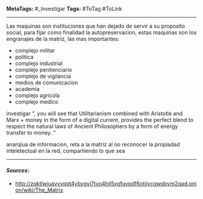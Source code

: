 **MetaTags:** #_Investigar
**Tags:** #ToTag #ToLink 
- - -
Las maquinas  son  instituciones que han dejado de servir a su proposito social, para fijar como finalidad la autopreservacion, estas maquinas son los engranajes de la matriz, las mas importantes:
- complejo militar
- politica
- complejo industrial
- complejo penitenciario
- complejo de vigilancia
- medios de comunicacion 
- academia
- complejo agricola
- complejo medico

investigar
", you will see that Utilitarianism combined with Aristotle and Marx + money in the form of a digital current, provides the perfect blend to respect the natural laws of Ancient Philosophers by a form of energy transfer to money. "

anarqiua de informacion, reta a la matriz al no reconocer la propiadad inteletectual en la red, compartiendo lo que sea
- - - 
#### ***Sources:***
- http://zqktlwiuavvvqqt4ybvgvi7tyo4hjl5xgfuvpdf6otjiycgwqbym2qad.onion/wiki/The_Matrix